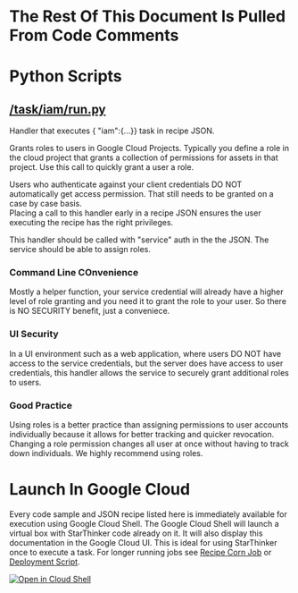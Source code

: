 # The Rest Of This Document Is Pulled From Code Comments


# Python Scripts


## [/task/iam/run.py](/task/iam/run.py)

 Handler that executes { "iam":{...}} task in recipe JSON.

Grants roles to users in Google Cloud Projects.  Typically you define a role
in the cloud project that grants a collection of permissions for assets in
that project.  Use this call to quickly grant a user a role.

Users who authenticate against your client credentials DO NOT automatically get
access permission.  That still needs to be granted on a case by case basis.  
Placing a call to this handler early in a recipe JSON ensures the user executing
the recipe has the right privileges.  

This handler should be called with "service" auth in the the JSON.  The service should
be able to assign roles. 

### Command Line COnvenience

Mostly a helper function, your service credential will already have a higher level
of role granting and you need it to grant the role to your user.  So there is
NO SECURITY benefit, just a conveniece.

### UI Security

In a UI environment such as a web application, where users DO NOT have access to
the service credentials, but the server does have access to user credentials, this
handler allows the service to securely grant additional roles to users.

### Good Practice

Using roles is a better practice than assigning permissions to user accounts
individually because it allows for better tracking and quicker revocation. 
Changing a role permission changes all user at once without having to track 
down individuals.  We highly recommend using roles.



# Launch In Google Cloud

Every code sample and JSON recipe listed here is immediately available for execution using Google Cloud Shell.  The Google Cloud Shell will launch a virtual box with StarThinker code already on it.  It will also display this documentation in the Google Cloud UI.  This is ideal for using StarThinker once to execute a task.  For longer running jobs see [Recipe Corn Job](/cron/README.md) or [Deployment Script](/deploy/README.md).

[![Open in Cloud Shell](http://gstatic.com/cloudssh/images/open-btn.svg)](https://console.cloud.google.com/cloudshell/editor?cloudshell_git_repo=https%3A%2F%2Fgithub.com%2Fgoogle%2Fstarthinker&cloudshell_print=%2FLAUNCH_RECIPE.txt&cloudshell_tutorial=%2Ftask%2Fiam%2FREADME.md)

